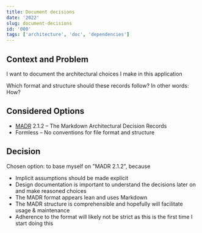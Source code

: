 ```yaml
---
title: Document decisions
date: '2022'
slug: document-decisions
id: '000'
tags: ['architecture', 'doc', 'dependencies']
---
```


## Context and Problem

I want to document the architectural choices I make in this application

Which format and structure should these records follow? In other words: How?

## Considered Options

- [MADR](https://adr.github.io/madr/) 2.1.2 – The Markdown Architectural Decision Records
- Formless – No conventions for file format and structure

## Decision

Chosen option: to base myself on "MADR 2.1.2", because

- Implicit assumptions should be made explicit
- Design documentation is important to understand the decisions later on and make reasoned choices
- The MADR format appears lean and uses Markdown
- The MADR structure is comprehensible and hopefully will facilitate usage & maintenance
- Adherence to the format will likely not be strict as this is the first time I start doing this
